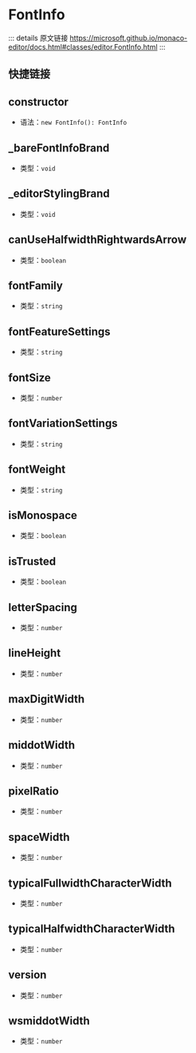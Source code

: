 # FontInfo
        
::: details 原文链接
https://microsoft.github.io/monaco-editor/docs.html#classes/editor.FontInfo.html
:::

## 快捷链接
<script setup>
const data = [
  { icon: "C", link: "constructor" },
  { icon: "P", title: "_bareFontInfoBrand", link: "bareFontInfoBrand" },
  { icon: "P", title: "_editorStylingBrand", link: "editorStylingBrand" },
  { icon: "P", link: "canUseHalfwidthRightwardsArrow" },
  { icon: "P", link: "fontFamily" },
  { icon: "P", link: "fontFeatureSettings" },
  { icon: "P", link: "fontSize" },
  { icon: "P", link: "fontVariationSettings" },
  { icon: "P", link: "fontWeight" },
  { icon: "P", link: "isMonospace" },
  { icon: "P", link: "isTrusted" },
  { icon: "P", link: "letterSpacing" },
  { icon: "P", link: "lineHeight" },
  { icon: "P", link: "maxDigitWidth" },
  { icon: "P", link: "middotWidth" },
  { icon: "P", link: "pixelRatio" },
  { icon: "P", link: "spaceWidth" },
  { icon: "P", link: "typicalFullwidthCharacterWidth" },
  { icon: "P", link: "typicalHalfwidthCharacterWidth" },
  { icon: "P", link: "version" },
  { icon: "P", link: "wsmiddotWidth" },
];

</script>
<dataItems :data="data" />

## constructor
- 语法：`new FontInfo(): FontInfo`


## _bareFontInfoBrand
- 类型：`void`


## _editorStylingBrand
- 类型：`void`


## canUseHalfwidthRightwardsArrow
- 类型：`boolean`


## fontFamily
- 类型：`string`


## fontFeatureSettings
- 类型：`string`


## fontSize
- 类型：`number`


## fontVariationSettings
- 类型：`string`


## fontWeight
- 类型：`string`


## isMonospace
- 类型：`boolean`


## isTrusted
- 类型：`boolean`


## letterSpacing
- 类型：`number`


## lineHeight
- 类型：`number`


## maxDigitWidth
- 类型：`number`


## middotWidth
- 类型：`number`


## pixelRatio
- 类型：`number`


## spaceWidth
- 类型：`number`


## typicalFullwidthCharacterWidth
- 类型：`number`


## typicalHalfwidthCharacterWidth
- 类型：`number`


## version
- 类型：`number`


## wsmiddotWidth
- 类型：`number`

